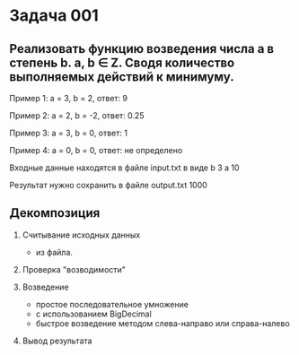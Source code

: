 # Задача 001

## Реализовать функцию возведения числа а в степень b. a, b ∈ Z. Сводя количество выполняемых действий к минимуму. 

Пример 1: а = 3, b = 2, ответ: 9 

Пример 2: а = 2, b = -2, ответ: 0.25

Пример 3: а = 3, b = 0, ответ: 1

Пример 4: а = 0, b = 0, ответ: не определено

Входные данные находятся в файле input.txt в виде
b 3
a 10

Результат нужно сохранить в файле output.txt
1000

## Декомпозиция

1. Считывание исходных данных
    -  из файла.

2. Проверка "возводимости"

3. Возведение
    - простое последовательное умножение
    - с использованием BigDecimal
    - быстрое возведение методом слева-направо или справа-налево

4. Вывод результата
